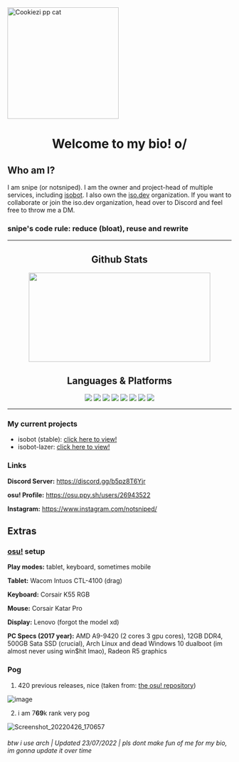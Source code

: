 <img title='Cookiezi pp cat' align='center' width='250' src='https://i.redd.it/4fpguhk9vdi51.png'>

<h1 align='center'>Welcome to my bio! o/</h1>

## Who am I?
I am snipe (or notsniped). I am the owner and project-head of multiple services, including [isobot](https://github.com/PyBotDevs/isobot-python). I also own the [iso.dev](https://github.com/PyBotDevs) organization.
If you want to collaborate or join the iso.dev organization, head over to Discord and feel free to throw me a DM.
<h3>snipe's code rule: reduce (bloat), reuse and rewrite</h3>

<hr>
 <center>
  <h2 align="center">Github Stats</h2>
  <img align="center" width="90%" height="200" src="https://github-readme-stats.vercel.app/api?username=notsniped&show_icons=true&hide_border=false&line_height=20&title_color=336791&icon_color=1b93c9&show_owner=true"/>
  <br>
  <h2 align="center">Languages & Platforms</h2>
  <img src="https://img.shields.io/badge/-Python-306998?style=flat-square&logo=Python&logoColor=white"/>
  <img src="https://img.shields.io/badge/-Firebase-F6820D?style=flat-square&logo=FireBase&logoColor=white"/>
  <img src="https://img.shields.io/badge/-Github-181717?style=flat-square&logo=GitHub&logoColor=white"/>
  <img src="https://img.shields.io/badge/-Git-F44D27?style=flat-square&logo=Git&logoColor=white"/>
  <img src="https://img.shields.io/badge/-HTML5-E34F26?style=flat-square&logo=HTML5&logoColor=white"/>
  <img src="https://img.shields.io/badge/-CSS3-1572B6?style=flat-square&logo=CSS3&logoColor=white"/>
  <img src="https://img.shields.io/badge/-JavaScript-f7df1e?style=flat-square&logo=JavaScript&logoColor=black"/>
  <img src="https://img.shields.io/badge/-Arch-1793D1?style=flat-square&logo=ArchLinux&logoColor=white"/>
 </center>
<hr>

### My current projects
- isobot (stable): [click here to view!](https://github.com/PyBotDevs/isobot-python)
- isobot-lazer: [click here to view!](https://github.com/notsniped/isobot-lazer)

### Links
<b>Discord Server:</b> https://discord.gg/b5pz8T6Yjr

<b>osu! Profile:</b> https://osu.ppy.sh/users/26943522

<b>Instagram:</b> https://www.instagram.com/notsniped/

## Extras
### [osu!](https://github.com/ppy/osu) setup
**Play modes:** tablet, keyboard, sometimes mobile

**Tablet:** Wacom Intuos CTL-4100 (drag)

**Keyboard:** Corsair K55 RGB

**Mouse:** Corsair Katar Pro

**Display:** Lenovo (forgot the model xd)

**PC Specs (2017 year):** AMD A9-9420 (2 cores 3 gpu cores), 12GB DDR4, 500GB Sata SSD (crucial), Arch Linux and dead Windows 10 dualboot (im almost never using win$hit lmao), Radeon R5 graphics

### Pog

1) 420 previous releases, nice (taken from: [the osu! repository](https://github.com/ppy/osu))

![image](https://user-images.githubusercontent.com/72265661/165280876-2016605e-9d6f-4cc9-847b-dba8c32faff0.png)

2) i am 7**69**k rank very pog

![Screenshot_20220426_170657](https://user-images.githubusercontent.com/72265661/165291900-15c72256-8632-4f3a-809f-614c1f82b5cf.png)



<h6>btw i use arch | Updated 23/07/2022 | pls dont make fun of me for my bio, im gonna update it over time</h6>

<!---
notsniped/notsniped is a ✨ special ✨ repository because its `README.md` (this file) appears on your GitHub profile.
You can click the Preview link to take a look at your changes.
--->
